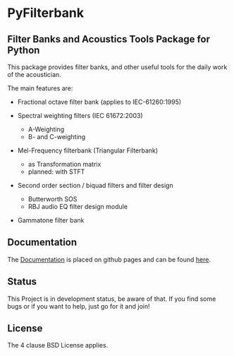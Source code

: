# PyFilterbank 
## Filter Banks and Acoustics Tools Package for Python
This package provides filter banks, and other useful tools for the daily work of the acoustician.

The main features are:

* Fractional octave filter bank (applies to IEC-61260:1995)

* Spectral weighting filters (IEC 61672:2003)
  + A-Weighting
  + B- and C-weighting

* Mel-Frequency filterbank (Triangular Filterbank)
  + as Transformation matrix
  + planned: with STFT

* Second order section / biquad filters and filter design
  + Butterworth SOS
  + RBJ audio EQ filter design module

* Gammatone filter bank


## Documentation
The [Documentation](http://siggigue.github.io/pyfilterbank) is placed on github pages and can be found [here](http://siggigue.github.io/pyfilterbank).


## Status
This Project is in development status, be aware of that. If you find some bugs or if you want to help, just go for it and join!

## License
The 4 clause BSD License applies.

